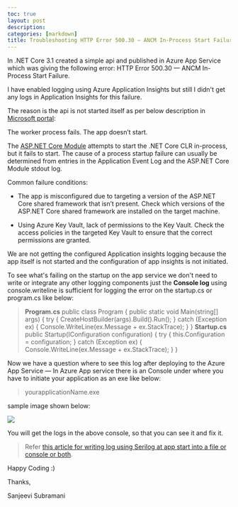 ```yaml
---
toc: true
layout: post
description: 
categories: [markdown]
title: Troubleshooting HTTP Error 500.30 — ANCM In-Process Start Failure for .NET core App deployed in Azure App service using logging
---
```


In .NET Core 3.1 created a simple api and published in Azure App Service which was giving the following error: HTTP Error 500.30 — ANCM In-Process Start Failure.

I have enabled logging using Azure Application Insights but still I didn't get any logs in Application Insights for this failure.

The reason is the api is not started itself as per below description in [Microsoft portal](https://docs.microsoft.com/en-us/aspnet/core/test/troubleshoot-azure-iis?view=aspnetcore-3.1#50030-in-process-startup-failure):

The worker process fails. The app doesn’t start.

The [ASP.NET Core Module](https://docs.microsoft.com/en-us/aspnet/core/host-and-deploy/aspnet-core-module?view=aspnetcore-3.1) attempts to start the .NET Core CLR in-process, but it fails to start. The cause of a process startup failure can usually be determined from entries in the Application Event Log and the ASP.NET Core Module stdout log.

Common failure conditions:

* The app is misconfigured due to targeting a version of the ASP.NET Core shared framework that isn’t present. Check which versions of the ASP.NET Core shared framework are installed on the target machine.

* Using Azure Key Vault, lack of permissions to the Key Vault. Check the access policies in the targeted Key Vault to ensure that the correct permissions are granted.

We are not getting the configured Application insights logging because the app itself is not started and the configuration of app insights is not initiated.

To see what's failing on the startup on the app service we don't need to write or integrate any other logging components just the **Console log** using console.writeline is sufficient for logging the error on the startup.cs or program.cs like below:
>  **Program.cs**
>  public class Program
 {
 public static void Main(string[] args)
 {
 try
 {
 CreateHostBuilder(args).Build().Run();
 }
 catch (Exception ex)
 {
 Console.WriteLine(ex.Message + ex.StackTrace);
 }
 }
>  **Startup.cs**
>  public Startup(IConfiguration configuration)
 {
 try
 {
 this.Configuration = configuration;
 }
 catch (Exception ex)
 {
 Console.WriteLine(ex.Message + ex.StackTrace);
 }
 }

Now we have a question where to see this log after deploying to the Azure App Service — In Azure App service there is an Console under where you have to initiate your application as an exe like below:
>  yourapplicationName.exe

sample image shown below:

![](https://cdn-images-1.medium.com/max/3754/1*XIltjrO4HPSX621O9cXNuQ.png)

You will get the logs in the above console, so that you can see it and fix it.
>  Refer [this article for writing log using Serilog at app start into a file or console or both](https://medium.com/@ssanjeevi.ss/troubleshooting-by-writing-logs-at-the-application-start-for-net-core-app-using-serilog-14a1914701af).

Happy Coding :)

Thanks,

Sanjeevi Subramani
